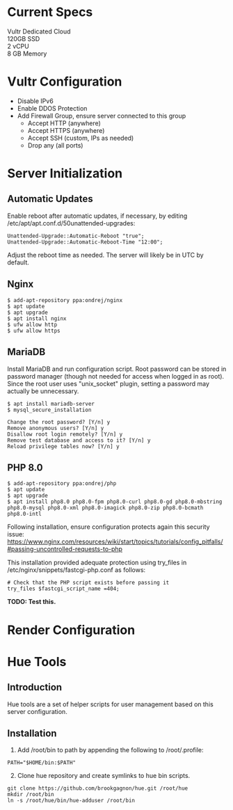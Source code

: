 # Current Specs

Vultr Dedicated Cloud\
120GB SSD\
2 vCPU\
8 GB Memory

# Vultr Configuration

* Disable IPv6
* Enable DDOS Protection
* Add Firewall Group, ensure server connected to this group
  * Accept HTTP (anywhere)
  * Accept HTTPS (anywhere)
  * Accept SSH (custom, IPs as needed)
  * Drop any (all ports) 

# Server Initialization

## Automatic Updates

Enable reboot after automatic updates, if necessary, by editing /etc/apt/apt.conf.d/50unattended-upgrades:

```
Unattended-Upgrade::Automatic-Reboot "true";
Unattended-Upgrade::Automatic-Reboot-Time "12:00";
```

Adjust the reboot time as needed. The server will likely be in UTC by default.

## Nginx

```
$ add-apt-repository ppa:ondrej/nginx
$ apt update
$ apt upgrade
$ apt install nginx
$ ufw allow http
$ ufw allow https
```

## MariaDB

Install MariaDB and run configuration script. Root password can be stored in password manager (though not needed for access when logged in as root). Since the root user uses "unix_socket" plugin, setting a password may actually be unnecessary.

```
$ apt install mariadb-server
$ mysql_secure_installation

Change the root password? [Y/n] y
Remove anonymous users? [Y/n] y
Disallow root login remotely? [Y/n] y
Remove test database and access to it? [Y/n] y
Reload privilege tables now? [Y/n] y
```

## PHP 8.0

```
$ add-apt-repository ppa:ondrej/php
$ apt update
$ apt upgrade
$ apt install php8.0 php8.0-fpm php8.0-curl php8.0-gd php8.0-mbstring php8.0-mysql php8.0-xml php8.0-imagick php8.0-zip php8.0-bcmath php8.0-intl
```

Following installation, ensure configuration protects again this security issue:
https://www.nginx.com/resources/wiki/start/topics/tutorials/config_pitfalls/#passing-uncontrolled-requests-to-php

This installation provided adequate protection using try_files in /etc/nginx/snippets/fastcgi-php.conf as follows:

```
# Check that the PHP script exists before passing it
try_files $fastcgi_script_name =404;
```

**TODO: Test this.**

# Render Configuration


# Hue Tools

## Introduction

Hue tools are a set of helper scripts for user management based on this server configuration.

## Installation

1. Add /root/bin to path by appending the following to /root/.profile:

```
PATH="$HOME/bin:$PATH"
```

2. Clone hue repository and create symlinks to hue bin scripts.

```
git clone https://github.com/brookgagnon/hue.git /root/hue
mkdir /root/bin
ln -s /root/hue/bin/hue-adduser /root/bin
```

